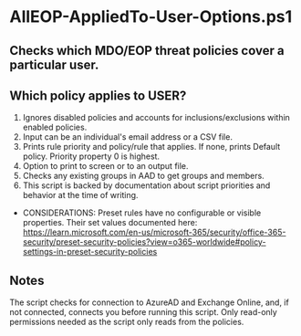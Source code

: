 # AllEOP-AppliedTo-User-Options.ps1

## Checks which MDO/EOP threat policies cover a particular user.

## Which policy applies to USER?
1. Ignores disabled policies and accounts for inclusions/exclusions within enabled policies.
2. Input can be an individual's email address or a CSV file.
3. Prints rule priority and policy/rule that applies. If none, prints Default policy. Priority property 0 is highest.
4. Option to print to screen or to an output file.
5. Checks any existing groups in AAD to get groups and members.
6. This script is backed by documentation about script priorities and behavior at the time of writing.
- CONSIDERATIONS: Preset rules have no configurable or visible properties. Their set values documented here:
       https://learn.microsoft.com/en-us/microsoft-365/security/office-365-security/preset-security-policies?view=o365-worldwide#policy-settings-in-preset-security-policies

## Notes
The script checks for connection to AzureAD and Exchange Online, and, if not connected, connects you before running this script.
Only read-only permissions needed as the script only reads from the policies.
